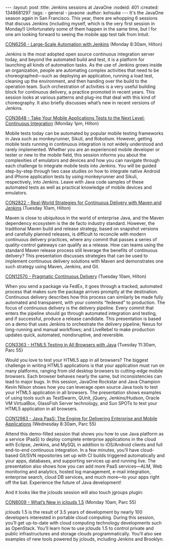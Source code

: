 --- :layout: post :title: Jenkins sessions at JavaOne :nodeid: 401 :created: 1348681297 :tags: - general - javaone :author: kohsuke --- It's the JavaOne season again in San Francisco. This year, there are whopping 6 sessions that discuss Jenkins (including myself, which is the very first session in Monday!) Unfortunately some of them happen in the same time, but I for one am looking forward to seeing the mobile app test talk from Intuit.

[CON6256 - Large-Scale Automation with Jenkins](https://oracleus.activeevents.com/connect/sessionDetail.ww?SESSION_ID=6256) (Monday 8:30am, Hilton)

Jenkins is the most adopted open source continuous integration server today, and beyond the automated build and test, it is a platform for launching all kinds of automation tasks. As the use of Jenkins grows inside an organization, people are automating complex activities that need to be choreographed—such as deploying an application, running a load test, cleaning up the environment, and then handing over the build to the operation team. Such orchestration of activities is a very useful building block for continuous delivery, a practice promoted in recent years. This session looks at various patterns and plug-ins that deal with this kind of choreography. It also briefly discusses what’s new in recent versions of Jenkins.

[CON3648 - Take Your Mobile Applications Tests to the Next Level: Continuous Integration](https://oracleus.activeevents.com/connect/sessionDetail.ww?SESSION_ID=3648) (Monday 1pm, Hilton)

Mobile tests today can be automated by popular mobile testing frameworks in Java such as monkeyrunner, Sikuli, and Robotium. However, getting mobile tests running in continuous integration is not widely understood and rarely implemented. Whether you are an experienced mobile developer or tester or new to the mobile field, this session informs you about the complexities of emulators and devices and how you can navigate through each challenge to integrate mobile tests into Jenkins. You will be guided step-by-step through two case studies on how to integrate native Android and iPhone application tests by using monkeyrunner and Sikuli, respectively, into Jenkins. Leave with Java code samples of these automated tests as well as practical knowledge of mobile devices and emulators.

[CON2822 - Real-World Strategies for Continuous Delivery with Maven and Jenkins](https://oracleus.activeevents.com/connect/sessionDetail.ww?SESSION_ID=2822) (Tuesday 10am, Hilton)

Maven is close to ubiquitous in the world of enterprise Java, and the Maven dependency ecosystem is the de facto industry standard. However, the traditional Maven build and release strategy, based on snapshot versions and carefully planned releases, is difficult to reconcile with modern continuous delivery practices, where any commit that passes a series of quality-control gateways can qualify as a release. How can teams using the standard Maven release process still leverage the benefits of continuous delivery? This presentation discusses strategies that can be used to implement continuous delivery solutions with Maven and demonstrates one such strategy using Maven, Jenkins, and Git.

[CON12570 - Pragmatic Continuous Delivery](https://oracleus.activeevents.com/connect/sessionDetail.ww?SESSION_ID=12570) (Tuesday 10am, Hilton)

When you send a package via FedEx, it goes through a tracked, automated process that makes sure the package arrives promptly at the destination. Continuous delivery describes how this process can similarly be made fully automated and transparent, with your commits “fedexed” to production. The focus of continuous delivery is the delivery pipeline. Every commit that enters the pipeline should go through automated integration and testing, and if successful, produce a release candidate. This presentation is based on a demo that uses Jenkins to orchestrate the delivery pipeline; Nexus for long-running and manual workflows; and LiveRebel to make production updates quick, automated, nondisruptive, and reversible.

[CON3363 - HTML5 Testing in All Browsers with Java](https://oracleus.activeevents.com/connect/sessionDetail.ww?SESSION_ID=3363) (Tuesday 11:30am, Parc 55)

Would you love to test your HTML5 app in all browsers? The biggest challenge in writing HTML5 applications is that your application must run on many platforms, ranging from old desktop browsers to cutting-edge mobile browsers. Each browser behaves nearly the same, but inconsistencies can lead to major bugs. In this session, JavaOne Rockstar and Java Champion Kevin Nilson shows how you can leverage open source Java tools to test your HTML5 application in all browsers. The presentation shows examples of using tools such as TestSwarm, QUnit, jQuery, Jenkins/Hudson, Oracle VM VirtualBox, GlassFish Server technology, and Sun SPOTs to test your HTML5 application in all browsers.

[CON12983 - Java PaaS: The Engine for Delivering Enterprise and Mobile Applications](https://oracleus.activeevents.com/connect/sessionDetail.ww?SESSION_ID=12983) (Wednesday 8:30am, Parc 55)

Attend this demo-filled session that shows you how to use Java platform as a service (PaaS) to deploy complete enterprise applications in the cloud with Eclipse, Jenkins, and MySQL in addition to iOS/Android clients and full end-to-end continuous integration. In a few minutes, you’ll have cloud-based Git/SVN repositories set up with CI builds triggered automatically and your apps, databases, and supporting services up and running live. The presentation also shows how you can add more PaaS services—ALM, Web monitoring and analytics, hosted log management, e-mail integration, enterprise search, cloud DB services, and much more—to your apps right off the bat. Experience the future of Java development!

And it looks like the jclouds session will also touch jgroups plugin:

[CON8009 - What’s New in jclouds 1.5](https://oracleus.activeevents.com/connect/sessionDetail.ww?SESSION_ID=8009) (Monday 10am, Parc 55)

jclouds 1.5 is the result of 3.5 years of development by nearly 100 developers interested in portable cloud computing. During this session, you’ll get up-to-date with cloud computing technology developments such as OpenStack. You’ll learn how to use jclouds 1.5 to control private and public infrastructures and storage clouds programmatically. You’ll also see examples of new tools powered by jclouds, including Jenkins and Brooklyn.
